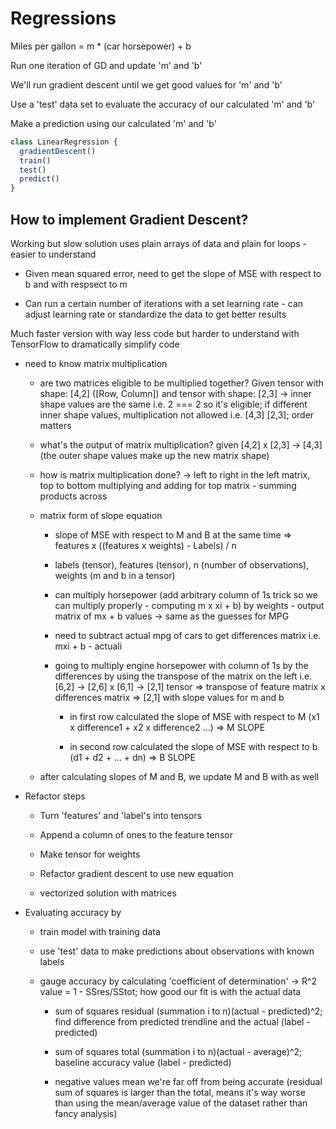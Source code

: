 # Regressions

Miles per gallon = m \* (car horsepower) + b

Run one iteration of GD and update 'm' and 'b'

We'll run gradient descent until we get good values for 'm' and 'b'

Use a 'test' data set to evaluate the accuracy of our calculated 'm' and 'b'

Make a prediction using our calculated 'm' and 'b'

```js
class LinearRegression {
  gradientDescent()
  train()
  test()
  predict()
}
```

## How to implement Gradient Descent?

Working but slow solution uses plain arrays of data and plain for loops - easier to understand

- Given mean squared error, need to get the slope of MSE with respect to b and with respsect to m

- Can run a certain number of iterations with a set learning rate - can adjust learning rate or standardize the data to get better results

Much faster version with way less code but harder to understand with TensorFlow to dramatically simplify code

- need to know matrix multiplication

  - are two matrices eligible to be multiplied together? Given tensor with shape: [4,2] ([Row, Column]) and tensor with shape: [2,3] -> inner shape values are the same i.e. 2 === 2 so it's eligible; if different inner shape values, multiplication not allowed i.e. [4,3] [2,3]; order matters

  - what's the output of matrix multiplication? given [4,2] x [2,3] -> [4,3] (the outer shape values make up the new matrix shape)

  - how is matrix multiplication done? -> left to right in the left matrix, top to bottom multiplying and adding for top matrix - summing products across

  - matrix form of slope equation

    - slope of MSE with respect to M and B at the same time => features x ((features x weights) - Labels) / n

    - labels (tensor), features (tensor), n (number of observations), weights (m and b in a tensor)

    - can multiply horsepower (add arbitrary column of 1s trick so we can multiply properly - computing m x xi + b) by weights - output matrix of mx + b values -> same as the guesses for MPG

    - need to subtract actual mpg of cars to get differences matrix i.e. mxi + b - actuali

    - going to multiply engine horsepower with column of 1s by the differences by using the transpose of the matrix on the left i.e. [6,2] -> [2,6] x [6,1] -> [2,1] tensor => transpose of feature matrix x differences matrix => [2,1] with slope values for m and b

      - in first row calculated the slope of MSE with respect to M (x1 x difference1 + x2 x difference2 ...) => M SLOPE

      - in second row calculated the slope of MSE with respect to b (d1 + d2 + ... + dn) => B SLOPE

  - after calculating slopes of M and B, we update M and B with as well

- Refactor steps

  - Turn 'features' and 'label's into tensors

  - Append a column of ones to the feature tensor

  - Make tensor for weights

  - Refactor gradient descent to use new equation

  - vectorized solution with matrices

- Evaluating accuracy by

  - train model with training data

  - use 'test' data to make predictions about observations with known labels

  - gauge accuracy by calculating 'coefficient of determination' -> R^2 value = 1 - SSres/SStot; how good our fit is with the actual data

    - sum of squares residual (summation i to n)(actual - predicted)^2; find difference from predicted trendline and the actual (label - predicted)

    - sum of squares total (summation i to n)(actual - average)^2; baseline accuracy value (label - predicted)

    - negative values mean we're far off from being accurate (residual sum of squares is larger than the total, means it's way worse than using the mean/average value of the dataset rather than fancy analysis)
